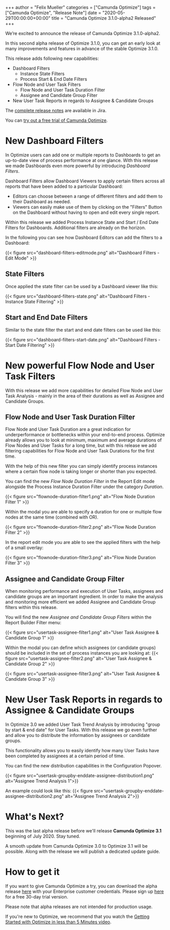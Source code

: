 +++
author = "Felix Mueller"
categories = ["Camunda Optimize"]
tags = ["Camunda Optimize", "Release Note"]
date = "2020-05-29T00:00:00+00:00"
title = "Camunda Optimize 3.1.0-alpha2 Released"
+++

We’re excited to announce the release of Camunda Optimize 3.1.0-alpha2.

In this second alpha release of Optimize 3.1.0, you can get an early look at many improvements and features in advance of the stable Optimize 3.1.0.

<!--more-->

This release adds following new capabilities:


* Dashboard Filters
  - Instance State Filters
  - Process Start & End Date Filters
* Flow Node and User Task Filters
  - Flow Node and User Task Duration Filter
  - Assignee and Candidate Group Filter
* New User Task Reports in regards to Assignee & Candidate Groups


The [complete release notes](https://jira.camunda.com/secure/ReleaseNote.jspa?projectId=10730&version=16095) are available in Jira.

You can [try out a free trial of Camunda Optimize](#how-to-get-it).

# New Dashboard Filters

In Optimize users can add one or multiple reports to Dashboards to get an up-to-date view of process performance at one glance.
With this release we made Dashboards even more powerful by introducing *Dashboard Filters*.

Dashboard Filters allow Dashboard Viewers to apply certain filters across all reports that have been added to a particular Dashboard:

- Editors can choose between a range of different filters and add them to their Dashboard as needed.
- Viewers can easily make use of them by clicking on the "Filters" Button on the Dashboard without having to open and edit every single report.

Within this release we added Process Instance State and Start / End Date Filters for Dashboards. Additional filters are already on the horizon.

In the following you can see how Dashboard Editors can add the filters to a Dashboard:

{{< figure src="dashboard-filters-editmode.png" alt="Dashboard Filters - Edit Mode" >}}

## State Filters

Once applied the state filter can be used by a Dashboard viewer like this:

{{< figure src="dashboard-filters-state.png" alt="Dashboard Filters - Instance State Filtering" >}}

## Start and End Date Filters

Similar to the state filter the start and end date filters can be used like this:

{{< figure src="dashboard-filters-start-date.png" alt="Dashboard Filters - Start Date Filtering" >}}

# New powerful Flow Node and User Task Filters

With this release we add more capabilities for detailed Flow Node and User Task Analysis - mainly in the area of their durations as well as Assignee and Candidate Groups.

## Flow Node and User Task Duration Filter

Flow Node and User Task Duration are a great indication for underperformance or bottlenecks within your end-to-end process.
Optimize already allows you to look at minimum, maximum and average durations of Flow Nodes and User Tasks for a long time, but with this release we add filtering capabilities for Flow Node and User Task Durations for the first time.

With the help of this new filter you can simply identify process instances where a certain flow node is taking longer or shorter than you expected.

You can find the new *Flow Node Duration Filter* in the Report Edit mode alongside the Process Instance Duration Filter under the category *Duration*.

{{< figure src="flownode-duration-filter1.png" alt="Flow Node Duration Filter 1" >}}

Within the modal you are able to specify a duration for one or multiple flow nodes at the same time (combined with OR).

{{< figure src="flownode-duration-filter2.png" alt="Flow Node Duration Filter 2" >}}

In the report edit mode you are able to see the applied filters with the help of a small overlay:

{{< figure src="flownode-duration-filter3.png" alt="Flow Node Duration Filter 3" >}}

## Assignee and Candidate Group Filter

When monitoring performance and execution of User Tasks, assignees and candidate groups are an important ingredient.
In order to make the analysis and monitoring more efficient we added Assignee and Candidate Group filters within this release.

You will find the new *Assignee and Candidate Group Filters* within the Report Builder Filter menu:

{{< figure src="usertask-assignee-filter1.png" alt="User Task Assignee & Candidate Group 1" >}}

Within the modal you can define which assignees (or candidate groups) should be included in the set of process instances you are looking at:
{{< figure src="usertask-assignee-filter2.png" alt="User Task Assignee & Candidate Group 2" >}}


{{< figure src="usertask-assignee-filter3.png" alt="User Task Assignee & Candidate Group 3" >}}

# New User Task Reports in regards to Assignee & Candidate Groups

In Optimize 3.0 we added User Task Trend Analysis by introducing "group by start & end date" for User Tasks.
With this release we go even further and allow you to distribute the information by assignees or candidate groups.

This functionality allows you to easily identify how many User Tasks have been completed by assignees at a certain period of time.

You can find the new distribution capabilities in the Configuration Popover.

{{< figure src="usertask-groupby-enddate-assignee-distribution1.png" alt="Assignee Trend Analysis 1">}}

An example could look like this:
{{< figure src="usertask-groupby-enddate-assignee-distribution2.png" alt="Assignee Trend Analysis 2">}}

# What's Next?

This was the last alpha release before we'll release **Camunda Optimize 3.1** beginning of July 2020. Stay tuned.

A smooth update from Camunda Optimize 3.0 to Optimize 3.1 will be possible. Along with the release we will publish a dedicated update guide.

# How to get it

If you want to give Camunda Optimize a try, you can download the alpha release [here](https://docs.camunda.org/enterprise/download/#camunda-optimize) with your Enterprise customer credentials. Please sign up [here](https://camunda.com/download/enterprise/) for a free 30-day trial version.

Please note that alpha releases are not intended for production usage.

If you're new to Optimize, we recommend that you watch the [Getting Started with Optimize in less than 5 Minutes video](https://camunda.com/learn/videos/getting-started-optimize/).

